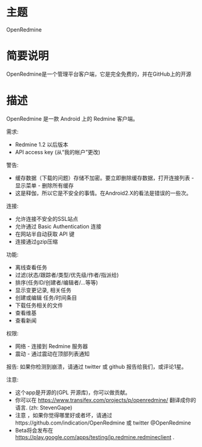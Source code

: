 主题
===========
OpenRedmine

简要说明
===========
OpenRedmine是一个管理平台客户端，它是完全免费的，并在GitHub上的开源

描述
==========
OpenRedmine 是一款 Android 上的 Redmine 客户端。

需求:
* Redmine 1.2 以后版本
* API access key (从“我的帐户”更改)

警告:
* 缓存数据（下载的问题）存储不加密。要立即删除缓存数据，打开连接列表 - 显示菜单 - 删除所有缓存 
* 这是释伽，所以它是不安全的事情。在Android2.X的看法是错误的一些次。

连接:
* 允许连接不安全的SSL站点
* 允许通过 Basic Authentication 连接
* 在网站半自动获取 API 键
* 连接通过gzip压缩

功能:
* 离线查看任务
* 过滤(状态/跟踪者/类型/优先级/作者/指派给)
* 排序(任务ID/创建者/编辑者/...等等)
* 显示变更记录, 相关任务
* 创建或编辑 任务/时间条目
* 下载任务相关的文件
* 查看维基
* 查看新闻

权限:
* 网络 - 连接到 Redmine 服务器
* 震动 - 通过震动在顶部列表通知

报告:
如果你检测到崩溃，请通过 twitter 或 github 报告给我们，或评论1星。

注意:
* 这个app是开源的(GPL 开源库)，你可以做贡献。
* 你可以在 https://www.transifex.com/projects/p/openredmine/ 翻译成你的语言. (zh: StevenGape)
* 注意 ，如果你觉得哪里好或者坏，请通过https://github.com/indication/OpenRedmine 或 twitter @OpenRedmine
* Beta将会发布在 https://play.google.com/apps/testing/jp.redmine.redmineclient .